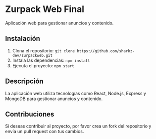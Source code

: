# Zurpack Web Final

Aplicación web para gestionar anuncios y contenido.

## Instalación

1. Clona el repositorio: `git clone https://github.com/sharkz-dev/zurpackweb.git`
2. Instala las dependencias: `npm install`
3. Ejecuta el proyecto: `npm start`

## Descripción

La aplicación web utiliza tecnologías como React, Node.js, Express y MongoDB para gestionar anuncios y contenido.

## Contribuciones

Si deseas contribuir al proyecto, por favor crea un fork del repositorio y envía un pull request con tus cambios.

